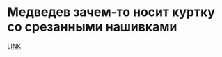 # Медведев зачем-то носит куртку со срезанными нашивками



[LINK](https://varlamov.ru/1941171.html)